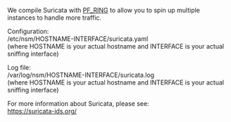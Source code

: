 We compile Suricata with [PF_RING](PF_RING) to allow you to spin up multiple instances to handle more traffic.

Configuration:  
/etc/nsm/HOSTNAME-INTERFACE/suricata.yaml  
(where HOSTNAME is your actual hostname and INTERFACE is your actual sniffing interface)

Log file:  
/var/log/nsm/HOSTNAME-INTERFACE/suricata.log  
(where HOSTNAME is your actual hostname and INTERFACE is your actual sniffing interface)

For more information about Suricata, please see:  
https://suricata-ids.org/